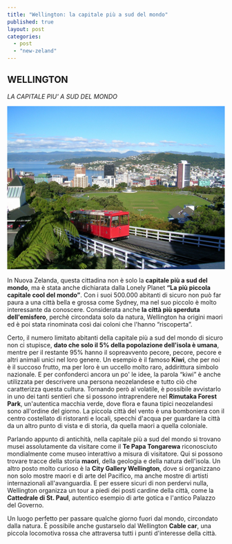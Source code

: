 ```yaml
---
title: "Wellington: la capitale più a sud del mondo"
published: true
layout: post
categories: 
  - post
  - "new-zeland"
---
```


## WELLINGTON
_LA CAPITALE PIU' A SUD DEL MONDO_


![Wellington_NZ-cablecar-topview.jpg](/images/posts/Wellington_NZ-cablecar-topview.jpg)


In Nuova Zelanda, questa cittadina non è solo la **capitale più a sud del mondo**, ma è stata anche dichiarata dalla Lonely Planet **“La più piccola capitale cool del mondo”**.
Con i suoi 500.000 abitanti di sicuro non può far paura a una città bella e grossa come Sydney, ma nel suo piccolo è molto interessante da conoscere. 
Considerata anche **la città più sperduta dell'emisfero**, perchè circondata solo da natura, Wellington ha origini maori ed è poi stata rinominata così dai coloni che l'hanno “riscoperta”. 

Certo, il numero limitato abitanti della capitale più a sud del mondo di sicuro non ci stupisce, **dato che solo il 5% della popolazione dell'isola è umana**, mentre per il restante 95% hanno il sopreavvento pecore, pecore, pecore e altri animali unici nel loro genere.
Un esempio è il famoso **Kiwi**, che per noi è il succoso frutto, ma per loro è un uccello molto raro, addirittura simbolo nazionale. E per confonderci ancora un po' le idee, la parola “kiwi” è anche utilizzata per descrivere una persona neozelandese e tutto ciò che caratterizza questa cultura.
Tornando però al volatile, è possibile avvistarlo in uno dei tanti sentieri che si possono intraprendere nel **Rimutaka Forest Park**, un'autentica macchia verde, dove flora e fauna tipici neozelandesi sono all'ordine del giorno.
La piccola città del vento è una bomboniera con il centro costellato di ristoranti e locali, specchi d'acqua per guardare la città da un altro punto di vista e di storia, da quella maori a quella coloniale. 

Parlando appunto di antichità, nella capitale più a sud del mondo si trovano musei assolutamente da visitare come il **Te Papa Tongarewa** riconosciuto mondialmente come museo interattivo a misura di visitatore. Qui si possono trovare tracce della storia **maori**, della geologia e della natura dell'isola. Un altro posto molto curioso è la **City Gallery Wellington**, dove si organizzano non solo mostre maori e di arte del Pacifico, ma anche mostre di artisti internazionali all'avanguardia.
E per essere sicuri di non perdervi nulla, Wellington organizza un tour a piedi dei posti cardine della città, come la **Cattedrale di St. Paul**, autentico esempio di arte gotica e l'antico Palazzo del Governo.

Un luogo perfetto per passare qualche giorno fuori dal mondo, circondato dalla natura. È possibile anche gustarselo dal Wellington **Cable car**, una piccola locomotiva rossa che attraversa tutti i punti d'interesse della città.